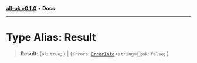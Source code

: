 [**all-ok v0.1.0**](../README.md) • **Docs**

***

# Type Alias: Result

> **Result**: \{`ok`: `true`; \} \| \{`errors`: [`ErrorInfo`](ErrorInfo.md)\<`string`\>[];`ok`: `false`; \}
